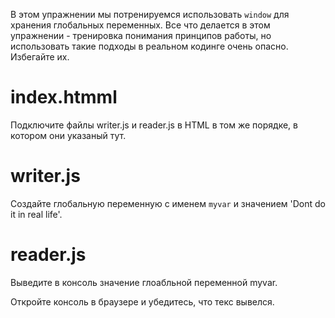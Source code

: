 В этом упражнении мы потренируемся использовать `window` для хранения глобальных переменных. Все что делается в этом упражнении - тренировка понимания принципов работы, но использовать такие подходы в реальном кодинге очень опасно. Избегайте их.

# index.htmml
Подключите файлы writer.js и reader.js в HTML в том же порядке, в котором они указаный тут.

# writer.js
Создайте глобальную переменную с именем `myvar` и значением 'Dont do it in real life'.

# reader.js
Выведите в консоль значение глоабльной переменной myvar.

Откройте консоль в браузере и убедитесь, что текс вывелся.